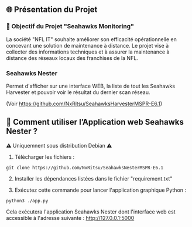 ## 🌐 Présentation du Projet

### 🎯 Objectif du Projet "Seahawks Monitoring"

La société "NFL IT" souhaite améliorer son efficacité opérationnelle en concevant une solution de maintenance à distance. Le projet vise à collecter des informations techniques et à assurer la maintenance à distance des réseaux locaux des franchises de la NFL.

### Seahawks Nester

Permet d'afficher sur une interface WEB, la liste de tout les Seahawks Harvester et pouvoir voir le résultat du dernier scan réseau. 

(Voir https://github.com/NxRitsu/SeahawksHarvesterMSPR-E6.1)
 
## 🚀 Comment utiliser l’Application web Seahawks Nester ?

⚠️ Uniquemnent sous distribution Debian ⚠️

1. Télécharger les fichiers :

```
git clone https://github.com/NxRitsu/SeahawksNesterMSPR-E6.1
```

2. Installer les dépendances listées dans le fichier "requirement.txt"

3. Exécutez cette commande pour lancer l'application graphique Python :

```
python3 ./app.py
```

Cela exécutera l'application Seahawks Nester dont l'interface web est accessible à l'adresse suivante : http://127.0.0.1:5000 
